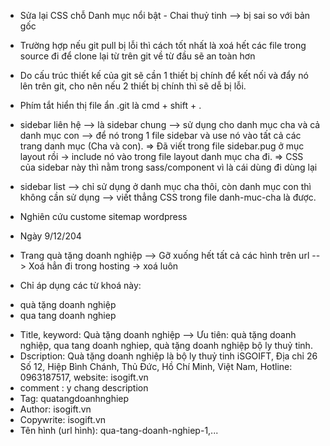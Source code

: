 - Sửa lại CSS chỗ Danh mục nổi bật - Chai thuỷ tinh --> bị sai so với bản gốc
- Trường hợp nếu git pull bị lỗi thì cách tốt nhất là xoá hết các file trong source đi để clone lại từ trên git về từ đầu sẽ an toàn hơn
- Do cấu trúc thiết kế của git sẽ cần 1 thiết bị chính để kết nối và đẩy nó lên trên git, cho nên nếu 2 thiết bị chính thì sẽ dễ bị lỗi.
- Phím tắt hiển thị file ẩn .git là cmd + shift + .

- sidebar liên hệ --> là sidebar chung --> sử dụng cho danh mục cha và cả danh mục con --> để nó trong 1 file sidebar và use nó vào tất cả các trang danh mục (Cha và con).
  => Đã viết trong file sidebar.pug ở mục layout rồi -> include nó vào trong file layout danh mục cha đi.
  => CSS của sidebar này thì nằm trong sass/component vì là cái dùng đi dùng lại

- sidebar list --> chỉ sử dụng ở danh mục cha thôi, còn danh mục con thì không cần sử dụng --> viết thẳng CSS trong file danh-muc-cha là được.

- Nghiên cứu custome sitemap wordpress

- Ngày 9/12/204
- Trang quà tặng doanh nghiệp --> Gỡ xuống hết tất cả các hình trên url --> Xoá hẳn đi trong hosting -> xoá luôn
- Chỉ áp dụng các từ khoá này:

* quà tặng doanh nghiệp
* qua tang doanh nghiep

- Title, keyword: Quà tặng doanh nghiệp --> Ưu tiên: quà tặng doanh nghiệp, qua tang doanh nghiep, quà tặng doanh nghiệp bộ ly thuỷ tinh.
- Dscription: Quà tặng doanh nghiệp là bộ ly thuỷ tinh iSGOIFT, Địa chỉ 26 Số 12, Hiệp Bình Chánh, Thủ Đức, Hồ Chí Minh, Việt Nam, Hotline: 0963187517, website: isogift.vn
- comment : y chang description
- Tag: quatangdoanhnghiep
- Author: isogift.vn
- Copywrite: isogift.vn
- Tên hình (url hình): qua-tang-doanh-nghiep-1,...
